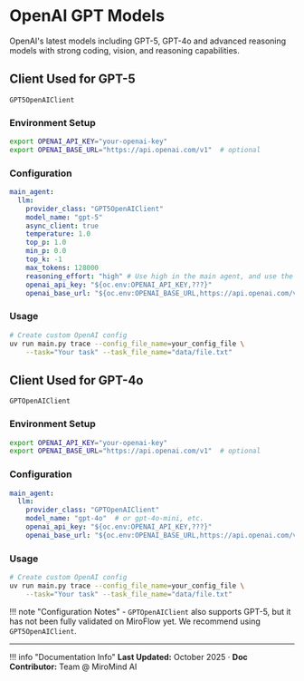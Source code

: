 # OpenAI GPT Models

OpenAI's latest models including GPT-5, GPT-4o and advanced reasoning models with strong coding, vision, and reasoning capabilities.

## Client Used for GPT-5

`GPT5OpenAIClient`

### Environment Setup

```bash title="Environment Variables"
export OPENAI_API_KEY="your-openai-key"
export OPENAI_BASE_URL="https://api.openai.com/v1"  # optional
```

### Configuration

```yaml title="Agent Configuration"
main_agent:
  llm: 
    provider_class: "GPT5OpenAIClient"
    model_name: "gpt-5"
    async_client: true
    temperature: 1.0
    top_p: 1.0
    min_p: 0.0
    top_k: -1
    max_tokens: 128000
    reasoning_effort: "high" # Use high in the main agent, and use the default medium in the sub-agent.
    openai_api_key: "${oc.env:OPENAI_API_KEY,???}"
    openai_base_url: "${oc.env:OPENAI_BASE_URL,https://api.openai.com/v1}"
```

### Usage

```bash title="Example Command"
# Create custom OpenAI config
uv run main.py trace --config_file_name=your_config_file \
    --task="Your task" --task_file_name="data/file.txt"
```

## Client Used for GPT-4o

`GPTOpenAIClient`

### Environment Setup

```bash title="Environment Variables"
export OPENAI_API_KEY="your-openai-key"
export OPENAI_BASE_URL="https://api.openai.com/v1"  # optional
```

### Configuration

```yaml title="Agent Configuration"
main_agent:
  llm: 
    provider_class: "GPTOpenAIClient"
    model_name: "gpt-4o"  # or gpt-4o-mini, etc.
    openai_api_key: "${oc.env:OPENAI_API_KEY,???}"
    openai_base_url: "${oc.env:OPENAI_BASE_URL,https://api.openai.com/v1}"
```

### Usage

```bash title="Example Command"
# Create custom OpenAI config
uv run main.py trace --config_file_name=your_config_file \
    --task="Your task" --task_file_name="data/file.txt"
```

!!! note "Configuration Notes"
    - `GPTOpenAIClient` also supports GPT-5, but it has not been fully validated on MiroFlow yet. We recommend using `GPT5OpenAIClient`.

---

!!! info "Documentation Info"
    **Last Updated:** October 2025 · **Doc Contributor:** Team @ MiroMind AI